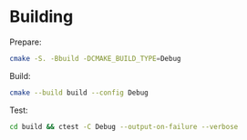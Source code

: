# Building

Prepare:
```sh
cmake -S. -Bbuild -DCMAKE_BUILD_TYPE=Debug
```

Build:
```sh
cmake --build build --config Debug
```

Test:
```sh
cd build && ctest -C Debug --output-on-failure --verbose
```

